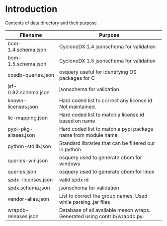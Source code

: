 # Introduction

Contents of data directory and their purpose.

| Filename              | Purpose                                                                   |
| --------------------- | ------------------------------------------------------------------------- |
| bom-1.4.schema.json   | CycloneDX 1.4 jsonschema for validation                                   |
| bom-1.5.schema.json   | CycloneDX 1.5 jsonschema for validation                                   |
| cosdb-queries.json    | osquery useful for identifying OS packages for C                          |
| jsf-0.82.schema.json  | jsonschema for validation                                                 |
| known-licenses.json   | Hard coded list to correct any license id. Not maintained.                |
| lic-mapping.json      | Hard coded list to match a license id based on name                       |
| pypi-pkg-aliases.json | Hard coded list to match a pypi package name from module name             |
| python-stdlib.json    | Standard libraries that can be filtered out in python                     |
| queries-win.json      | osquery used to generate obom for windows                                 |
| queries.json          | osquery used to generate obom for linux                                   |
| spdx-licenses.json    | valid spdx id                                                             |
| spdx.schema.json      | jsonschema for validation                                                 |
| vendor-alias.json     | List to correct the group names. Used while parsing .jar files            |
| wrapdb-releases.json  | Database of all available meson wraps. Generated using contrib/wrapdb.py. |
